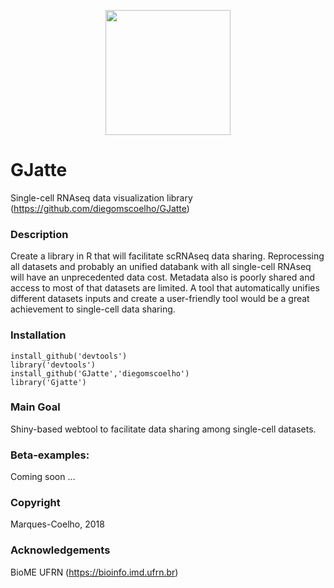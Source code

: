 <p align="center"><img src="https://diegomscoelho.github.io/sincellapp/img/profile.png" width="200">

# GJatte
Single-cell RNAseq data visualization library (https://github.com/diegomscoelho/GJatte)

### Description

Create a library in R that will facilitate scRNAseq data sharing. Reprocessing all datasets and probably an unified databank with all single-cell RNAseq will have an unprecedented data cost. Metadata also is poorly shared and access to most of that datasets are limited. A tool that automatically unifies different datasets inputs and create a user-friendly tool would be a great achievement to single-cell data sharing.

### Installation

```{r}
install_github('devtools')  
library('devtools')  
install_github('GJatte','diegomscoelho')  
library('Gjatte')  
```

### Main Goal

Shiny-based webtool to facilitate data sharing among single-cell datasets.

### Beta-examples:
Coming soon ...

### Copyright
Marques-Coelho, 2018

### Acknowledgements
BioME UFRN (https://bioinfo.imd.ufrn.br)
